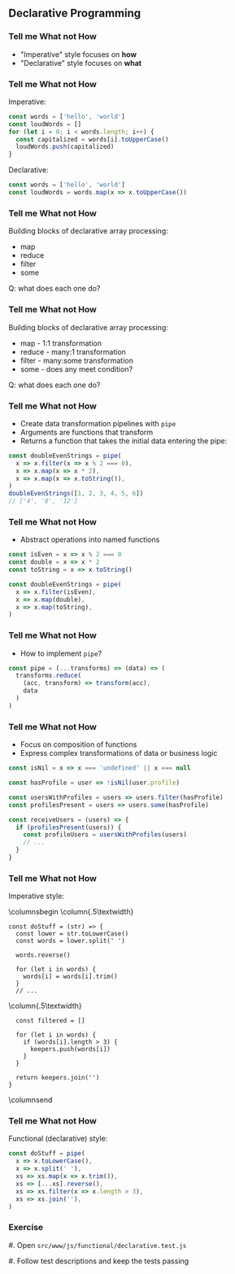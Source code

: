 ## Declarative Programming

### Tell me What not How

- "Imperative" style focuses on **how**
- "Declarative" style focuses on **what**

### Tell me What not How

Imperative:

```javascript
const words = ['hello', 'world']
const loudWords = []
for (let i = 0; i < words.length; i++) {
  const capitalized = words[i].toUpperCase()
  loudWords.push(capitalized)
}
```

Declarative:

```javascript
const words = ['hello', 'world']
const loudWords = words.map(x => x.toUpperCase())
```

### Tell me What not How

Building blocks of declarative array processing:

- map
- reduce
- filter
- some

Q: what does each one do?

### Tell me What not How

Building blocks of declarative array processing:

- map - 1:1 transformation
- reduce - many:1 transformation
- filter - many:some transformation
- some - does any meet condition?

Q: what does each one do?

### Tell me What not How

- Create data transformation pipelines with `pipe`
- Arguments are functions that transform
- Returns a function that takes the initial data entering the pipe:

```javascript
const doubleEvenStrings = pipe(
  x => x.filter(x => x % 2 === 0),
  x => x.map(x => x * 2),
  x => x.map(x => x.toString()),
)
doubleEvenStrings([1, 2, 3, 4, 5, 6])
// ['4', '8', '12']
```

### Tell me What not How

- Abstract operations into named functions

```javascript
const isEven = x => x % 2 === 0
const double = x => x * 2
const toString = x => x.toString()

const doubleEvenStrings = pipe(
  x => x.filter(isEven),
  x => x.map(double),
  x => x.map(toString),
)
```

### Tell me What not How

- How to implement `pipe`?

```javascript
const pipe = (...transforms) => (data) => (
  transforms.reduce(
    (acc, transform) => transform(acc),
    data
  )
)
```

### Tell me What not How

- Focus on composition of functions
- Express complex transformations of data or business logic

```javascript
const isNil = x => x === 'undefined' || x === null

const hasProfile = user => !isNil(user.profile)

const usersWithProfiles = users => users.filter(hasProfile)
const profilesPresent = users => users.some(hasProfile)

const receiveUsers = (users) => {
  if (profilesPresent(users)) {
    const profileUsers = usersWithProfiles(users)
    // ...
  }
}
```

### Tell me What not How

Imperative style:

\columnsbegin \column{.5\textwidth}

~~~ {.javascript}
const doStuff = (str) => {
  const lower = str.toLowerCase()
  const words = lower.split(' ')
  
  words.reverse()

  for (let i in words) {
    words[i] = words[i].trim()
  }
  // ...
~~~

\column{.5\textwidth}

~~~ {.javascript}
  const filtered = []

  for (let i in words) {
    if (words[i].length > 3) {
      keepers.push(words[i])
    }
  }
  
  return keepers.join('')
}
~~~

\columnsend

### Tell me What not How

Functional (declarative) style:

```javascript
const doStuff = pipe(
  x => x.toLowerCase(),
  x => x.split(' '),
  xs => xs.map(x => x.trim()),
  xs => [...xs].reverse(),
  xs => xs.filter(x => x.length > 3),
  xs => xs.join(''),
)
```

### Exercise

#. Open `src/www/js/functional/declarative.test.js`

#. Follow test descriptions and keep the tests passing
